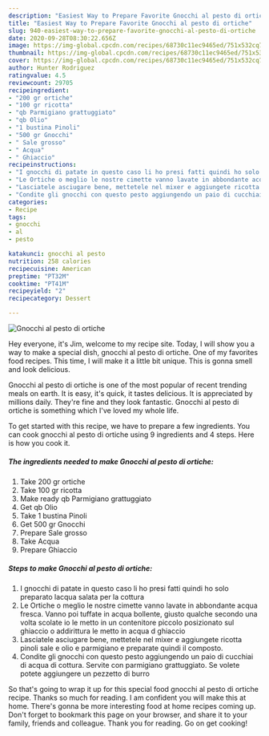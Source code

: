 ```yaml
---
description: "Easiest Way to Prepare Favorite Gnocchi al pesto di ortiche"
title: "Easiest Way to Prepare Favorite Gnocchi al pesto di ortiche"
slug: 940-easiest-way-to-prepare-favorite-gnocchi-al-pesto-di-ortiche
date: 2020-09-28T08:30:22.656Z
image: https://img-global.cpcdn.com/recipes/68730c11ec9465ed/751x532cq70/gnocchi-al-pesto-di-ortiche-recipe-main-photo.jpg
thumbnail: https://img-global.cpcdn.com/recipes/68730c11ec9465ed/751x532cq70/gnocchi-al-pesto-di-ortiche-recipe-main-photo.jpg
cover: https://img-global.cpcdn.com/recipes/68730c11ec9465ed/751x532cq70/gnocchi-al-pesto-di-ortiche-recipe-main-photo.jpg
author: Hunter Rodriguez
ratingvalue: 4.5
reviewcount: 29705
recipeingredient:
- "200 gr ortiche"
- "100 gr ricotta"
- "qb Parmigiano grattuggiato"
- "qb Olio"
- "1 bustina Pinoli"
- "500 gr Gnocchi"
- " Sale grosso"
- " Acqua"
- " Ghiaccio"
recipeinstructions:
- "I gnocchi di patate in questo caso li ho presi fatti quindi ho solo preparato lacqua salata per la cottura"
- "Le Ortiche o meglio le nostre cimette vanno lavate in abbondante acqua fresca. Vanno poi tuffate in acqua bollente, giusto qualche secondo una volta scolate io le metto in un contenitore piccolo posizionato sul ghiaccio o addirittura le metto in acqua d ghiaccio"
- "Lasciatele asciugare bene, mettetele nel mixer e aggiungete ricotta pinoli sale e olio e parmigiano e preparate quindi il composto."
- "Condite gli gnocchi con questo pesto aggiungendo un paio di cucchiai di acqua di cottura. Servite con parmigiano grattuggiato. Se volete potete aggiungere un pezzetto di burro"
categories:
- Recipe
tags:
- gnocchi
- al
- pesto

katakunci: gnocchi al pesto 
nutrition: 258 calories
recipecuisine: American
preptime: "PT32M"
cooktime: "PT41M"
recipeyield: "2"
recipecategory: Dessert

---
```



![Gnocchi al pesto di ortiche](https://img-global.cpcdn.com/recipes/68730c11ec9465ed/751x532cq70/gnocchi-al-pesto-di-ortiche-recipe-main-photo.jpg)

Hey everyone, it's Jim, welcome to my recipe site. Today, I will show you a way to make a special dish, gnocchi al pesto di ortiche. One of my favorites food recipes. This time, I will make it a little bit unique. This is gonna smell and look delicious.

Gnocchi al pesto di ortiche is one of the most popular of recent trending meals on earth. It is easy, it's quick, it tastes delicious. It is appreciated by millions daily. They're fine and they look fantastic. Gnocchi al pesto di ortiche is something which I've loved my whole life.




To get started with this recipe, we have to prepare a few ingredients. You can cook gnocchi al pesto di ortiche using 9 ingredients and 4 steps. Here is how you cook it.

<!--inarticleads1-->

##### The ingredients needed to make Gnocchi al pesto di ortiche:

1. Take 200 gr ortiche
1. Take 100 gr ricotta
1. Make ready qb Parmigiano grattuggiato
1. Get qb Olio
1. Take 1 bustina Pinoli
1. Get 500 gr Gnocchi
1. Prepare  Sale grosso
1. Take  Acqua
1. Prepare  Ghiaccio




<!--inarticleads2-->

##### Steps to make Gnocchi al pesto di ortiche:

1. I gnocchi di patate in questo caso li ho presi fatti quindi ho solo preparato lacqua salata per la cottura
1. Le Ortiche o meglio le nostre cimette vanno lavate in abbondante acqua fresca. Vanno poi tuffate in acqua bollente, giusto qualche secondo una volta scolate io le metto in un contenitore piccolo posizionato sul ghiaccio o addirittura le metto in acqua d ghiaccio
1. Lasciatele asciugare bene, mettetele nel mixer e aggiungete ricotta pinoli sale e olio e parmigiano e preparate quindi il composto.
1. Condite gli gnocchi con questo pesto aggiungendo un paio di cucchiai di acqua di cottura. Servite con parmigiano grattuggiato. Se volete potete aggiungere un pezzetto di burro




So that's going to wrap it up for this special food gnocchi al pesto di ortiche recipe. Thanks so much for reading. I am confident you will make this at home. There's gonna be more interesting food at home recipes coming up. Don't forget to bookmark this page on your browser, and share it to your family, friends and colleague. Thank you for reading. Go on get cooking!
